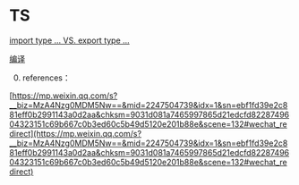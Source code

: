 # TS

[import type ... VS. export type ...](TS%2067af8dc1481143e9b1333454b28a2255/import%20type%20VS%20export%20type%2008342482adf743288e9a15f30fa3c2ab.md)

[编译](TS%2067af8dc1481143e9b1333454b28a2255/%E7%BC%96%E8%AF%91%201a3cd2afa8df4909840601cf913f6c99.md)

0. references：

[https://mp.weixin.qq.com/s?__biz=MzA4Nzg0MDM5Nw==&mid=2247504739&idx=1&sn=ebf1fd39e2c881eff0b2991143a0d2aa&chksm=9031d081a7465997865d21edcfd8228749604323151c69b667c0b3ed60c5b49d5120e201b88e&scene=132#wechat_redirect](https://mp.weixin.qq.com/s?__biz=MzA4Nzg0MDM5Nw==&mid=2247504739&idx=1&sn=ebf1fd39e2c881eff0b2991143a0d2aa&chksm=9031d081a7465997865d21edcfd8228749604323151c69b667c0b3ed60c5b49d5120e201b88e&scene=132#wechat_redirect)